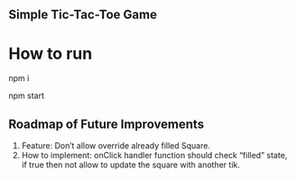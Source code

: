 ## Simple Tic-Tac-Toe Game

# How to run
npm i

npm start

## Roadmap of Future Improvements
1. Feature: Don’t allow override already filled Square.
2. How to implement: onClick handler function should check “filled” state, if true then not allow to update the square with another tik.
